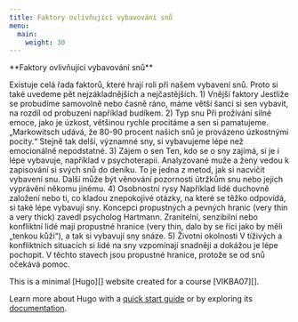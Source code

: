 ```yaml
---
title: Faktory ovlivňující vybavování snů 
menu:
  main:
    weight: 30
---
```


<p id="zdroj1">
**Faktory ovlivňující vybavování snů**  
</p>
<p id="zdroj2">
Existuje celá řada faktorů, které hrají roli při našem vybavení snů. Proto si také uvedeme pět nejzákladnějších a nejčastějších.
1) Vnější faktory
Jestliže se probudíme samovolně nebo časně ráno, máme větší šanci si sen vybavit, na rozdíl od probuzení například budíkem.
2) Typ snu
 Při prožívání silné emoce, jako je úzkost, většinou rychle procitáme a sen si pamatujeme. „Markowitsch udává, že 80-90 procent našich snů je provázeno úzkostnými pocity.“ Stejně tak delší, významné sny, si vybavujeme lépe než emocionálně nepodstatné.
3) Zájem o sen
 Ten, kdo se o sny zajímá, si je i lépe vybavuje, například v psychoterapii. Analyzované muže a ženy vedou k zapisování si svých snů do deníku. To je jedna z metod, jak si nacvičit vybavení snu. Další může být věnování pozornosti útržkům snu nebo jejich vyprávění někomu jinému.
4) Osobnostní rysy
 Například lidé duchovně založení nebo ti, co kladou znepokojivé otázky, na které se těžko odpovídá, si také lépe vybavují sny. Koncepci propustných a pevných hranic (very thin a very thick) zavedl psycholog Hartmann. Zranitelní, senzibilní nebo konfliktní lidé mají propustné hranice (very thin, dalo by se říci jako by měli „tenkou kůži“), a tak si vybavují sny snáze.
5) Životní okolnosti
 V tíživých a konfliktních situacích si lidé na sny vzpomínají snadněji a dokážou je lépe pochopit. V těchto stavech jsou propustné hranice, protože se od snů očekává pomoc.

</p>
<p id="zdroj3"> 

</p>
<p id="zdroj4"> 

</p>

<p id="zdroj5"> 

</p>

<p id="zdroj6"> 

</p>

<p id="zdroj7"> 

</p>

<p id="zdroj8"> 

</p>

<p id="zdroj9"> 


</p>
This is a minimal [Hugo][] website created for a course [VIKBA07][].

Learn more about Hugo with a [quick start guide][qs] or by exploring its [documentation][hugoDocs].

[Hugo]: https://gohugo.io
[VIKBA07]: https://is.muni.cz/predmet/phil/VIKBA07
[hugoDocs]: https://gohugo.io/documentation/
[qs]: https://gohugo.io/getting-started/quick-start/
